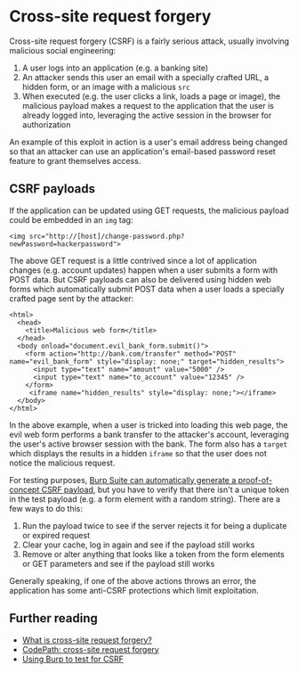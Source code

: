 # Cross-site request forgery

Cross-site request forgery \(CSRF\) is a fairly serious attack, usually involving malicious social engineering:

1. A user logs into an application \(e.g. a banking site\)
2. An attacker sends this user an email with a specially crafted URL, a hidden form, or an image with a malicious `src`
3. When executed \(e.g. the user clicks a link, loads a page or image\), the malicious payload makes a request to the application that the user is already logged into, leveraging the active session in the browser for authorization

An example of this exploit in action is a user's email address being changed so that an attacker can use an application's email-based password reset feature to grant themselves access.

## CSRF payloads

If the application can be updated using GET requests, the malicious payload could be embedded in an `img` tag:

```text
<img src="http://[host]/change-password.php?newPassword=hackerpassword">
```

The above GET request is a little contrived since a lot of application changes \(e.g. account updates\) happen when a user submits a form with POST data. But CSRF payloads can also be delivered using hidden web forms which automatically submit POST data when a user loads a specially crafted page sent by the attacker:

```text
<html>
  <head>
    <title>Malicious web form</title>
  </head>
  <body onload="document.evil_bank_form.submit()">
    <form action="http://bank.com/transfer" method="POST" name="evil_bank_form" style="display: none;" target="hidden_results">
      <input type="text" name="amount" value="5000" />
      <input type="text" name="to_account" value="12345" />
    </form>
     <iframe name="hidden_results" style="display: none;"></iframe>
  </body>
</html>
```

In the above example, when a user is tricked into loading this web page, the evil web form performs a bank transfer to the attacker's account, leveraging the user's active browser session with the bank. The form also has a `target` which displays the results in a hidden `iframe` so that the user does not notice the malicious request.

For testing purposes, [Burp Suite can automatically generate a proof-of-concept CSRF payload](https://portswigger.net/burp/documentation/desktop/functions/generate-csrf-poc), but you have to verify that there isn't a unique token in the test payload \(e.g. a form element with a random string\). There are a few ways to do this:

1. Run the payload twice to see if the server rejects it for being a duplicate or expired request
2. Clear your cache, log in again and see if the payload still works
3. Remove or alter anything that looks like a token from the form elements or GET parameters and see if the payload still works

Generally speaking, if one of the above actions throws an error, the application has some anti-CSRF protections which limit exploitation. 

## Further reading

* [What is cross-site request forgery?](https://www.acunetix.com/blog/articles/cross-site-request-forgery/) 
* [CodePath: cross-site request forgery](https://guides.codepath.com/websecurity/Cross-Site-Request-Forgery)
* [Using Burp to test for CSRF](https://support.portswigger.net/customer/portal/articles/1965674-using-burp-to-test-for-cross-site-request-forgery-csrf-)

